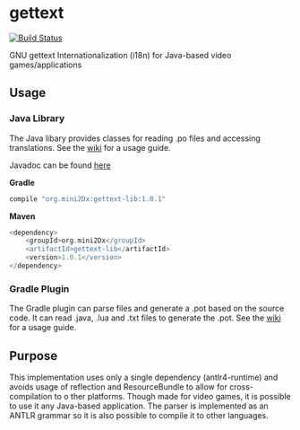 
# gettext

[![Build Status](https://travis-ci.org/mini2Dx/gettext.svg?branch=master)](https://travis-ci.org/mini2Dx/gettext)

GNU gettext Internationalization (i18n) for Java-based video games/applications

## Usage

### Java Library

The Java libary provides classes for reading .po files and accessing translations. 
See the [wiki](https://github.com/mini2Dx/gettext/wiki) for a usage guide.

Javadoc can be found [here](https://mini2dx.github.io/gettext/javadoc/1.0.1/index.html)

__Gradle__
```gradle
compile "org.mini2Dx:gettext-lib:1.0.1"
```

__Maven__
```gradle
<dependency>
    <groupId>org.mini2Dx</groupId>
    <artifactId>gettext-lib</artifactId>
    <version>1.0.1</version>
</dependency>
```

### Gradle Plugin

The Gradle plugin can parse files and generate a .pot based on the source code. 
It can read .java, .lua and .txt files to generate the .pot. 
See the [wiki](https://github.com/mini2Dx/gettext/wiki) for a usage guide.

## Purpose

This implementation uses only a single dependency (antlr4-runtime) and 
avoids usage of reflection and ResourceBundle to allow for cross-compilation to o
ther platforms. Though made for video games, it is possible to use it any Java-based 
application. The parser is implemented as an ANTLR grammar so it is also possible to 
compile it to other languages.
